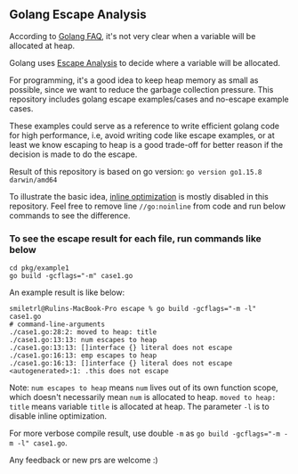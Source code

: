 ## Golang Escape Analysis

According to [Golang FAQ](https://golang.org/doc/faq#stack_or_heap), it's not very 
clear when a variable will be allocated at heap.

Golang uses [Escape Analysis](https://github.com/golang/go/wiki/CompilerOptimizations#escape-analysis) to decide where a variable will be allocated.

For programming, it's a good idea to keep heap memory as small as possible, since we want to reduce the garbage collection pressure. This repository includes golang escape examples/cases and no-escape example cases.

These examples could serve as a reference to write efficient golang code for high performance, i.e, avoid writing code like escape examples, or at least we know escaping to heap is a good trade-off for better reason if the decision is made to do the escape.

Result of this repository is based on go version: `go version go1.15.8 darwin/amd64`

To illustrate the basic idea, [inline optimization](https://github.com/golang/go/wiki/CompilerOptimizations#function-inlining) is mostly disabled in this repository. Feel free to remove line `//go:noinline` from code and run below commands to see the difference.

### To see the escape result for each file, run commands like below

```
cd pkg/example1
go build -gcflags="-m" case1.go
```

An example result is like below:

```
smiletrl@Rulins-MacBook-Pro escape % go build -gcflags="-m -l" case1.go
# command-line-arguments
./case1.go:28:2: moved to heap: title
./case1.go:13:13: num escapes to heap
./case1.go:13:13: []interface {} literal does not escape
./case1.go:16:13: emp escapes to heap
./case1.go:16:13: []interface {} literal does not escape
<autogenerated>:1: .this does not escape
```

Note: `num escapes to heap` means `num` lives out of its own function scope, which doesn't necessarily mean `num` is allocated to heap. `moved to heap: title` means variable `title` is allocated at heap. The parameter `-l` is to disable inline optimization.

For more verbose compile result, use double `-m` as `go build -gcflags="-m -m -l" case1.go`.

Any feedback or new prs are welcome :)
